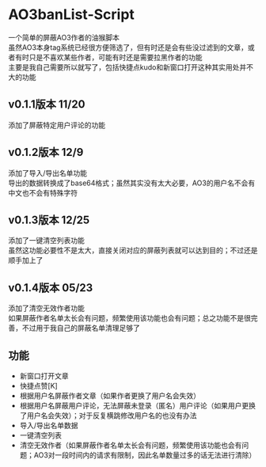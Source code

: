 # AO3banList-Script
一个简单的屏蔽AO3作者的油猴脚本  
虽然AO3本身tag系统已经很方便筛选了，但有时还是会有些没过滤到的文章，或者有时只是不喜欢某些作者，可能有时还是需要拉黑作者的功能  
主要是我自己需要所以就写了，包括快捷点kudo和新窗口打开这种其实用处并不大的功能  

## v0.1.1版本 11/20
添加了屏蔽特定用户评论的功能  

## v0.1.2版本 12/9
添加了导入/导出名单功能  
导出的数据转换成了base64格式；虽然其实没有太大必要，AO3的用户名不会有中文也不会有特殊字符

## v0.1.3版本 12/25
添加了一键清空列表功能  
虽然这功能必要性不是太大，直接关闭对应的屏蔽列表就可以达到目的；不过还是顺手加上了

## v0.1.4版本 05/23
添加了清空无效作者功能  
如果屏蔽作者名单太长会有问题，频繁使用该功能也会有问题；总之功能不是很完善，不过用于我自己的屏蔽名单清理足够了

## 功能
- 新窗口打开文章
- 快捷点赞[K]
- 根据用户名屏蔽作者文章（如果作者更换了用户名会失效）
- 根据用户名屏蔽用户评论，无法屏蔽未登录（匿名）用户评论（如果用户更换了用户名会失效）；对于反复横跳修改用户名的也没有办法
- 导入/导出名单数据
- 一键清空列表
- 清空无效作者（如果屏蔽作者名单太长会有问题，频繁使用该功能也会有问题；AO3对一段时间内的请求有限制，因此名单数量过多的话无法进行清除）
